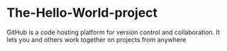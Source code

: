 # The-Hello-World-project
GitHub is a code hosting platform for version control and collaboration. It lets you and others work together on projects from anywhere
